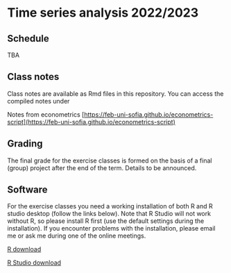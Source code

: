 # Time series analysis 2022/2023

## Schedule

TBA

## Class notes

Class notes are available as Rmd files in this repository. You can access
the compiled notes under

[//]: # ([https://boyko.github.io/timeseries-bg/]&#40;https://boyko.github.io/timeseries-bg/&#41; &#40;in Bulgarian&#41;)

[//]: # ()
[//]: # ([https://boyko.github.io/timeseries/]&#40;https://boyko.github.io/timeseries/&#41; &#40;in English&#41;)

Notes from econometrics [https://feb-uni-sofia.github.io/econometrics-script](https://feb-uni-sofia.github.io/econometrics-script)

## Grading

The final grade for the exercise classes is formed on the basis of a final (group) project after the end of the term. Details to be announced.

## Software

For the exercise classes you need a working installation of both R and R studio desktop (follow the links below). Note that R Studio will not work without R, so please install R first (use the default settings during the installation). If you encounter problems with the installation, please email me or ask me during one of the online meetings.

[R download](https://cran.r-project.org/)

[R Studio download](https://rstudio.com/products/rstudio/download/)
